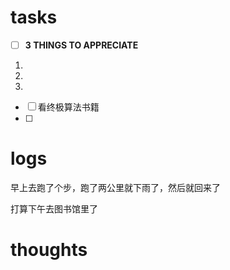 # tasks
- [ ] **3 THINGS TO APPRECIATE**
1. 
2. 
3. 
- [ ] 看终极算法书籍
- [ ] 


# logs
早上去跑了个步，跑了两公里就下雨了，然后就回来了

打算下午去图书馆里了


# thoughts
